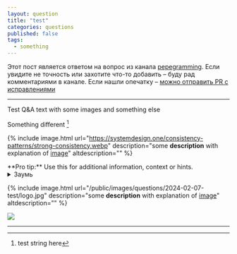```yaml
---
layout: question
title: "test"
categories: questions
published: false
tags:
  - something
---
```



Этот пост является ответом на вопрос из канала [pepegramming](https://t.me/pepegramming/). Если увидите не точность или захотите что-то добавить – буду рад комментариями в канале. Если нашли опечатку – [можно отправить PR с исправлениями](https://github.com/2pegramming/2pegramming.github.io/tree/master/questions/_posts)

-----

Test Q&A text with some images and something else

Something different [^test]

{%
    include image.html
    url="https://systemdesign.one/consistency-patterns/strong-consistency.webp"
    description="some **description** with explanation of [image](http://google.com)"
    altdescription=""
%}


<div class="message" markdown="1">
  **Pro tip:** Use this for additional information, context or hints.
</div>

<details class="collapse_block">
  <summary class="collapse_block__title">Заумь</summary>

  <div class="collapse_block__content" markdown="1">

**Heading hack**

# Heading
1. Foo
2. Bar
   * Baz
   * Qux

<img src="{{ 'public/images/questions/2024-02-07-test/logo.jpg' | relative_url }}" />

## Some Javascript
```js
function logSomething(something) {
  console.log('Something', something);
}
```
### Some Javascript

next [header](https://google.com)

  </div>
</details>

{%
    include image.html
    url="/public/images/questions/2024-02-07-test/logo.jpg"
    description="some **description** with explanation of [image](http://google.com)"
    altdescription=""
%}

<img src="/public/images/questions/2024-02-07-test/logo.jpg" />


------


[^test]: test string here
